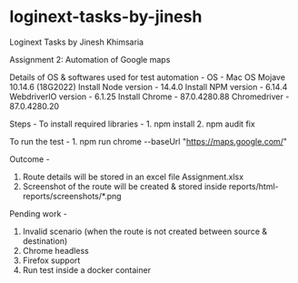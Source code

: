 # loginext-tasks-by-jinesh
Loginext Tasks by Jinesh Khimsaria

Assignment 2: Automation of Google maps

Details of OS & softwares used for test automation -
  OS - Mac OS Mojave 10.14.6 (18G2022)
  Install Node version - 14.4.0
  Install NPM version - 6.14.4
  WebdriverIO version - 6.1.25
  Install Chrome - 87.0.4280.88
  Chromedriver - 87.0.4280.20

Steps -
  To install required libraries -
    1. npm install
    2. npm audit fix

  To run the test -
    1. npm run chrome --baseUrl "https://maps.google.com/"

Outcome -
  1. Route details will be stored in an excel file Assignment.xlsx
  2. Screenshot of the route will be created & stored inside reports/html-reports/screenshots/\*.png
  
Pending work -
1. Invalid scenario (when the route is not created between source & destination)
2. Chrome headless
3. Firefox support
4. Run test inside a docker container
